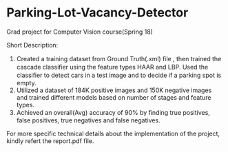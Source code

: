 # Parking-Lot-Vacancy-Detector
Grad project for Computer Vision course(Spring 18)

Short Description:

1. Created a training dataset from Ground Truth(.xml) ﬁle , then trained the cascade classiﬁer using the feature types HAAR and LBP. Used the classiﬁer to detect cars in a test image and to decide if a parking spot is empty. 
2. Utilized a dataset of 184K positive images and 150K negative images and trained different models based on number of stages and feature types. 
3. Achieved an overall(Avg) accuracy of 90% by ﬁnding true positives, false positives, true negatives and false negatives.                                                                                                                                                           

For more specific technical details about the implementation of the project, kindly refert the report.pdf file.
